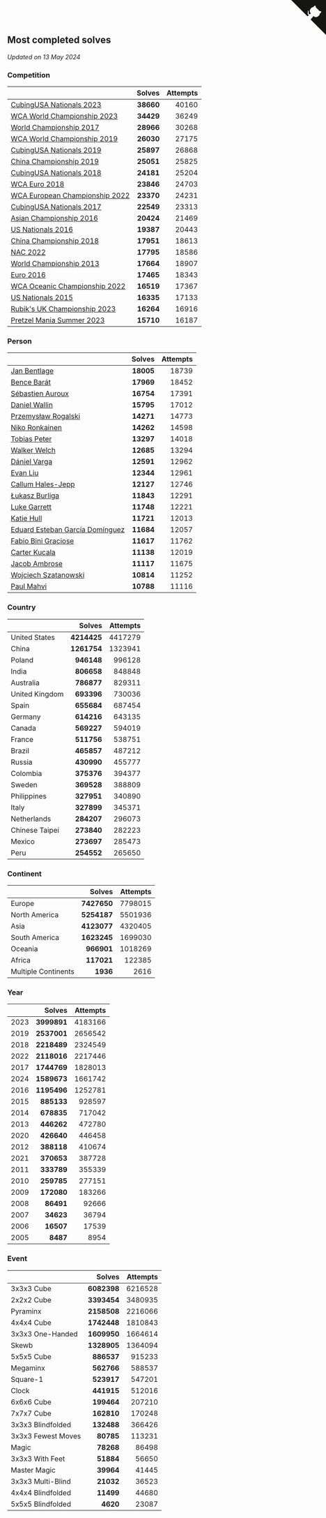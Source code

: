 ## Most completed solves

*Updated on 13 May 2024*


### Competition

|  | Solves | Attempts |
| :--- | ---: | ---: |
| [CubingUSA Nationals 2023](https://www.worldcubeassociation.org/competitions/CubingUSANationals2023) | **38660** | 40160 |
| [WCA World Championship 2023](https://www.worldcubeassociation.org/competitions/WC2023) | **34429** | 36249 |
| [World Championship 2017](https://www.worldcubeassociation.org/competitions/WC2017) | **28966** | 30268 |
| [WCA World Championship 2019](https://www.worldcubeassociation.org/competitions/WC2019) | **26030** | 27175 |
| [CubingUSA Nationals 2019](https://www.worldcubeassociation.org/competitions/CubingUSANationals2019) | **25897** | 26868 |
| [China Championship 2019](https://www.worldcubeassociation.org/competitions/ChinaChampionship2019) | **25051** | 25825 |
| [CubingUSA Nationals 2018](https://www.worldcubeassociation.org/competitions/CubingUSANationals2018) | **24181** | 25204 |
| [WCA Euro 2018](https://www.worldcubeassociation.org/competitions/Euro2018) | **23846** | 24703 |
| [WCA European Championship 2022](https://www.worldcubeassociation.org/competitions/Euro2022) | **23370** | 24231 |
| [CubingUSA Nationals 2017](https://www.worldcubeassociation.org/competitions/CubingUSANationals2017) | **22549** | 23313 |
| [Asian Championship 2016](https://www.worldcubeassociation.org/competitions/AsianChampionship2016) | **20424** | 21469 |
| [US Nationals 2016](https://www.worldcubeassociation.org/competitions/USNationals2016) | **19387** | 20443 |
| [China Championship 2018](https://www.worldcubeassociation.org/competitions/ChinaChampionship2018) | **17951** | 18613 |
| [NAC 2022](https://www.worldcubeassociation.org/competitions/NAC2022) | **17795** | 18586 |
| [World Championship 2013](https://www.worldcubeassociation.org/competitions/WC2013) | **17664** | 18907 |
| [Euro 2016](https://www.worldcubeassociation.org/competitions/Euro2016) | **17465** | 18343 |
| [WCA Oceanic Championship 2022](https://www.worldcubeassociation.org/competitions/OC2022) | **16519** | 17367 |
| [US Nationals 2015](https://www.worldcubeassociation.org/competitions/USNationals2015) | **16335** | 17133 |
| [Rubik's UK Championship 2023](https://www.worldcubeassociation.org/competitions/RubiksUKChampionship2023) | **16264** | 16916 |
| [Pretzel Mania Summer 2023](https://www.worldcubeassociation.org/competitions/PretzelManiaSummer2023) | **15710** | 16187 |

### Person

|  | Solves | Attempts |
| :--- | ---: | ---: |
| [Jan Bentlage](https://www.worldcubeassociation.org/persons/2010BENT01) | **18005** | 18739 |
| [Bence Barát](https://www.worldcubeassociation.org/persons/2008BARA01) | **17969** | 18452 |
| [Sébastien Auroux](https://www.worldcubeassociation.org/persons/2008AURO01) | **16754** | 17391 |
| [Daniel Wallin](https://www.worldcubeassociation.org/persons/2013WALL03) | **15795** | 17012 |
| [Przemysław Rogalski](https://www.worldcubeassociation.org/persons/2013ROGA02) | **14271** | 14773 |
| [Niko Ronkainen](https://www.worldcubeassociation.org/persons/2010RONK01) | **14262** | 14598 |
| [Tobias Peter](https://www.worldcubeassociation.org/persons/2014PETE03) | **13297** | 14018 |
| [Walker Welch](https://www.worldcubeassociation.org/persons/2011WELC01) | **12685** | 13294 |
| [Dániel Varga](https://www.worldcubeassociation.org/persons/2008VARG01) | **12591** | 12962 |
| [Evan Liu](https://www.worldcubeassociation.org/persons/2009LIUE01) | **12344** | 12961 |
| [Callum Hales-Jepp](https://www.worldcubeassociation.org/persons/2012HALE01) | **12127** | 12746 |
| [Łukasz Burliga](https://www.worldcubeassociation.org/persons/2013BURL01) | **11843** | 12291 |
| [Luke Garrett](https://www.worldcubeassociation.org/persons/2017GARR05) | **11748** | 12221 |
| [Katie Hull](https://www.worldcubeassociation.org/persons/2010HULL01) | **11721** | 12013 |
| [Eduard Esteban García Domínguez](https://www.worldcubeassociation.org/persons/2011EDUA01) | **11684** | 12057 |
| [Fabio Bini Graciose](https://www.worldcubeassociation.org/persons/2010GRAC02) | **11617** | 11762 |
| [Carter Kucala](https://www.worldcubeassociation.org/persons/2015KUCA01) | **11138** | 12019 |
| [Jacob Ambrose](https://www.worldcubeassociation.org/persons/2010AMBR01) | **11117** | 11675 |
| [Wojciech Szatanowski](https://www.worldcubeassociation.org/persons/2011SZAT01) | **10814** | 11252 |
| [Paul Mahvi](https://www.worldcubeassociation.org/persons/2012MAHV01) | **10788** | 11116 |

### Country

|  | Solves | Attempts |
| :--- | ---: | ---: |
| United States | **4214425** | 4417279 |
| China | **1261754** | 1323941 |
| Poland | **946148** | 996128 |
| India | **806658** | 848848 |
| Australia | **786877** | 829311 |
| United Kingdom | **693396** | 730036 |
| Spain | **655684** | 687454 |
| Germany | **614216** | 643135 |
| Canada | **569227** | 594019 |
| France | **511756** | 538751 |
| Brazil | **465857** | 487212 |
| Russia | **430990** | 455777 |
| Colombia | **375376** | 394377 |
| Sweden | **369528** | 388809 |
| Philippines | **327951** | 340890 |
| Italy | **327899** | 345371 |
| Netherlands | **284207** | 296073 |
| Chinese Taipei | **273840** | 282223 |
| Mexico | **273697** | 285473 |
| Peru | **254552** | 265650 |

### Continent

|  | Solves | Attempts |
| :--- | ---: | ---: |
| Europe | **7427650** | 7798015 |
| North America | **5254187** | 5501936 |
| Asia | **4123077** | 4320405 |
| South America | **1623245** | 1699030 |
| Oceania | **966901** | 1018269 |
| Africa | **117021** | 122385 |
| Multiple Continents | **1936** | 2616 |

### Year

|  | Solves | Attempts |
| :--- | ---: | ---: |
| 2023 | **3999891** | 4183166 |
| 2019 | **2537001** | 2656542 |
| 2018 | **2218489** | 2324549 |
| 2022 | **2118016** | 2217446 |
| 2017 | **1744769** | 1828013 |
| 2024 | **1589673** | 1661742 |
| 2016 | **1195496** | 1252781 |
| 2015 | **885133** | 928597 |
| 2014 | **678835** | 717042 |
| 2013 | **446262** | 472780 |
| 2020 | **426640** | 446458 |
| 2012 | **388118** | 410674 |
| 2021 | **370653** | 387728 |
| 2011 | **333789** | 355339 |
| 2010 | **259785** | 277151 |
| 2009 | **172080** | 183266 |
| 2008 | **86491** | 92666 |
| 2007 | **34623** | 36794 |
| 2006 | **16507** | 17539 |
| 2005 | **8487** | 8954 |

### Event

|  | Solves | Attempts |
| :--- | ---: | ---: |
| 3x3x3 Cube | **6082398** | 6216528 |
| 2x2x2 Cube | **3393454** | 3480935 |
| Pyraminx | **2158508** | 2216066 |
| 4x4x4 Cube | **1742448** | 1810843 |
| 3x3x3 One-Handed | **1609950** | 1664614 |
| Skewb | **1328905** | 1364094 |
| 5x5x5 Cube | **886537** | 915233 |
| Megaminx | **562766** | 588537 |
| Square-1 | **523917** | 547201 |
| Clock | **441915** | 512016 |
| 6x6x6 Cube | **199464** | 207210 |
| 7x7x7 Cube | **162810** | 170248 |
| 3x3x3 Blindfolded | **132488** | 366426 |
| 3x3x3 Fewest Moves | **80785** | 113231 |
| Magic | **78268** | 86498 |
| 3x3x3 With Feet | **51884** | 56650 |
| Master Magic | **39964** | 41445 |
| 3x3x3 Multi-Blind | **21032** | 36523 |
| 4x4x4 Blindfolded | **11499** | 44680 |
| 5x5x5 Blindfolded | **4620** | 23087 |


<a href="https://github.com/jonatanklosko/wca_statistics" class="github-corner" aria-label="View source on Github"><svg width="80" height="80" viewBox="0 0 250 250" style="fill:#151513; color:#fff; position: absolute; top: 0; border: 0; right: 0;" aria-hidden="true"><path d="M0,0 L115,115 L130,115 L142,142 L250,250 L250,0 Z"></path><path d="M128.3,109.0 C113.8,99.7 119.0,89.6 119.0,89.6 C122.0,82.7 120.5,78.6 120.5,78.6 C119.2,72.0 123.4,76.3 123.4,76.3 C127.3,80.9 125.5,87.3 125.5,87.3 C122.9,97.6 130.6,101.9 134.4,103.2" fill="currentColor" style="transform-origin: 130px 106px;" class="octo-arm"></path><path d="M115.0,115.0 C114.9,115.1 118.7,116.5 119.8,115.4 L133.7,101.6 C136.9,99.2 139.9,98.4 142.2,98.6 C133.8,88.0 127.5,74.4 143.8,58.0 C148.5,53.4 154.0,51.2 159.7,51.0 C160.3,49.4 163.2,43.6 171.4,40.1 C171.4,40.1 176.1,42.5 178.8,56.2 C183.1,58.6 187.2,61.8 190.9,65.4 C194.5,69.0 197.7,73.2 200.1,77.6 C213.8,80.2 216.3,84.9 216.3,84.9 C212.7,93.1 206.9,96.0 205.4,96.6 C205.1,102.4 203.0,107.8 198.3,112.5 C181.9,128.9 168.3,122.5 157.7,114.1 C157.9,116.9 156.7,120.9 152.7,124.9 L141.0,136.5 C139.8,137.7 141.6,141.9 141.8,141.8 Z" fill="currentColor" class="octo-body"></path></svg></a><style>.github-corner:hover .octo-arm{animation:octocat-wave 560ms ease-in-out}@keyframes octocat-wave{0%,100%{transform:rotate(0)}20%,60%{transform:rotate(-25deg)}40%,80%{transform:rotate(10deg)}}@media (max-width:500px){.github-corner:hover .octo-arm{animation:none}.github-corner .octo-arm{animation:octocat-wave 560ms ease-in-out}}</style>
